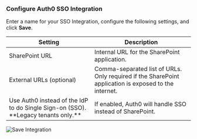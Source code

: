 ### Configure Auth0 SSO Integration

Enter a name for your SSO Integration, configure the following settings, and click **Save**.

<table class="table">
    <thead>
        <tr>
            <th><strong>Setting</strong></th>
            <th><strong>Description</strong></th>
        </tr>
    </thead>
    <tbody>
        <tr>
            <td>SharePoint URL</td>
            <td>Internal URL for the SharePoint application.</td>
        </tr>
        <tr>
            <td>External URLs (optional)</td>
            <td>Comma-separated list of URLs. Only required if the SharePoint application is exposed to the internet.</td>
        </tr>
        <tr>
            <td>Use Auth0 instead of the IdP to do Single Sign-on (SSO). **Legacy tenants only.**</td>
            <td>If enabled, Auth0 will handle SSO instead of SharePoint.</td>
        </tr>
    </tbody>
</table>

![Save Integration](https://auth0.com/docs/media/articles/dashboard/sso-integrations/create-save-sharepoint.png)
